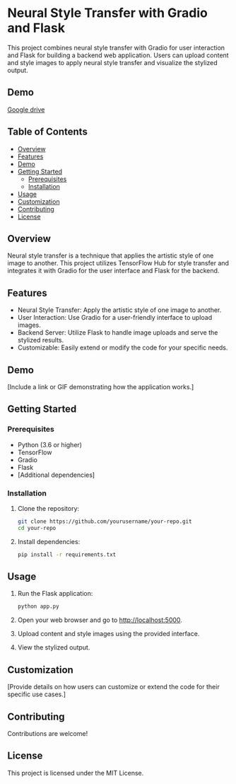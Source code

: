 # Neural Style Transfer with Gradio and Flask

This project combines neural style transfer with Gradio for user interaction and Flask for building a backend web application. Users can upload content and style images to apply neural style transfer and visualize the stylized output.

## Demo 

[Google drive](https://drive.google.com/drive/folders/1tgF6fgVri9LercaULSAgoM3pUgvxGAx2?usp=sharing)

## Table of Contents

- [Overview](#overview)
- [Features](#features)
- [Demo](#demo)
- [Getting Started](#getting-started)
  - [Prerequisites](#prerequisites)
  - [Installation](#installation)
- [Usage](#usage)
- [Customization](#customization)
- [Contributing](#contributing)
- [License](#license)

## Overview

Neural style transfer is a technique that applies the artistic style of one image to another. This project utilizes TensorFlow Hub for style transfer and integrates it with Gradio for the user interface and Flask for the backend.

## Features

- Neural Style Transfer: Apply the artistic style of one image to another.
- User Interaction: Use Gradio for a user-friendly interface to upload images.
- Backend Server: Utilize Flask to handle image uploads and serve the stylized results.
- Customizable: Easily extend or modify the code for your specific needs.

## Demo

[Include a link or GIF demonstrating how the application works.]

## Getting Started

### Prerequisites

- Python (3.6 or higher)
- TensorFlow
- Gradio
- Flask
- [Additional dependencies]

### Installation

1. Clone the repository:

    ```bash
    git clone https://github.com/yourusername/your-repo.git
    cd your-repo
    ```

2. Install dependencies:

    ```bash
    pip install -r requirements.txt
    ```

## Usage

1. Run the Flask application:

    ```bash
    python app.py
    ```

2. Open your web browser and go to [http://localhost:5000](http://localhost:5000).
3. Upload content and style images using the provided interface.
4. View the stylized output.

## Customization

[Provide details on how users can customize or extend the code for their specific use cases.]

## Contributing

Contributions are welcome! 

## License

This project is licensed under the MIT License.
